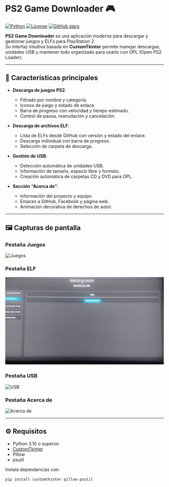 # PS2 Game Downloader 🎮

[![Python](https://img.shields.io/badge/python-3.10+-blue)](https://www.python.org/)
[![License](https://img.shields.io/badge/license-MIT-green)](LICENSE)
[![GitHub stars](https://img.shields.io/github/stars/tu_usuario/ps2-game-downloader?style=social)](https://github.com/tu_usuario/ps2-game-downloader/stargazers)

**PS2 Game Downloader** es una aplicación moderna para descargar y gestionar juegos y ELFs para PlayStation 2.  
Su interfaz intuitiva basada en **CustomTkinter** permite manejar descargas, unidades USB y mantener todo organizado para usarlo con OPL (Open PS2 Loader).

---

## 🎯 Características principales

- **Descarga de juegos PS2**:
  - Filtrado por nombre y categoría.
  - Iconos de juego y estado de enlace.
  - Barra de progreso con velocidad y tiempo estimado.
  - Control de pausa, reanudación y cancelación.

- **Descarga de archivos ELF**:
  - Lista de ELFs desde GitHub con versión y estado del enlace.
  - Descarga individual con barra de progreso.
  - Selección de carpeta de descarga.

- **Gestión de USB**:
  - Detección automática de unidades USB.
  - Información de tamaño, espacio libre y formato.
  - Creación automática de carpetas CD y DVD para OPL.

- **Sección “Acerca de”**:
  - Información del proyecto y equipo.
  - Enlaces a GitHub, Facebook y página web.
  - Animación decorativa de derechos de autor.

---

## 🖼 Capturas de pantalla

### Pestaña Juegos
![Juegos](./GUI/Images/IMG_20250909_201847.jpg)

### Pestaña ELF
![ELF](./GUI/Images/IMG_20250909_201958.jpg)

### Pestaña USB
![USB](./GUI/Images/screenshots/usb.png)

### Pestaña Acerca de
![Acerca de](./GUI/Images/IMG_20250909_201749.jpg)

---

## ⚙ Requisitos

- Python 3.10 o superior  
- [CustomTkinter](https://github.com/TomSchimansky/CustomTkinter)  
- Pillow  
- psutil  

Instala dependencias con:

```bash
pip install customtkinter pillow psutil
